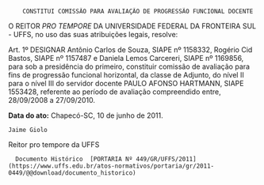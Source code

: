         CONSTITUI COMISSÃO PARA AVALIAÇÃO DE PROGRESSÃO FUNCIONAL DOCENTE  

O REITOR  *PRO TEMPORE*  DA UNIVERSIDADE FEDERAL DA FRONTEIRA SUL - UFFS, no uso das suas atribuições legais, resolve:

 Art. 1º DESIGNAR Antônio Carlos de Souza, SIAPE nº 1158332, Rogério Cid Bastos, SIAPE nº 1157487 e Daniela Lemos Carcereri, SIAPE nº 1169856, para sob a presidência do primeiro, constituir comissão de avaliação para fins de progressão funcional horizontal, da classe de Adjunto, do nível II para o nível III do servidor docente PAULO AFONSO HARTMANN, SIAPE 1553428, referente ao período de avaliação compreendido entre, 28/09/2008 a 27/09/2010.

  

   **Data do ato:** Chapecó-SC, 10 de junho de 2011.   
 

    Jaime Giolo    
 Reitor pro tempore da UFFS 

      Documento Histórico  [PORTARIA Nº 449/GR/UFFS/2011](https://www.uffs.edu.br/atos-normativos/portaria/gr/2011-0449/@@download/documento_historico)     
      